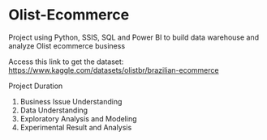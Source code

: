 # Olist-Ecommerce
Project using Python, SSIS, SQL and Power BI to build data warehouse and analyze Olist ecommerce business

Access this link to get the dataset: https://www.kaggle.com/datasets/olistbr/brazilian-ecommerce

Project Duration
  1. Business Issue Understanding
  2. Data Understanding
  3. Exploratory Analysis and Modeling
  4. Experimental Result and Analysis
